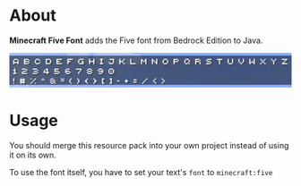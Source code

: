 # About

**Minecraft Five Font** adds the Five font from Bedrock Edition to Java.

![preview](preview.png)

# Usage

You should merge this resource pack into your own project instead of using it on its own.

To use the font itself, you have to set your text's `font` to `minecraft:five`